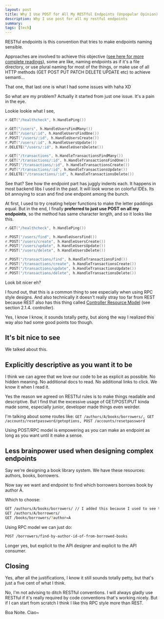 ```yaml
---
layout: post
title: Why I Use POST for All My RESTful Endpoints (Unpopular Opinion)
description: Why I use post for all my restful endpoints
summary:
tags: [tech]
---
```


RESTful endpoints is this convention that tries to make endpoints naming sensible.

Approaches are involved to achieve this objective ([see here for more complete readings](https://restfulapi.net/resource-naming/)), some are like, naming endpoints
as if it's a file directory, or use plural naming for most of the things, or make use of all HTTP methods (GET POST PUT PATCH DELETE UPDATE etc) to achieve semanti...

That one, that last one is what I had some issues with haha XD

So what are my problem? Actually it started from just one issue. It's a pain in the eye.

Lookie lookie what I see,

```go
r.GET("/healthcheck", h.HandlePing())

r.GET("/users", h.HandleUsersFindMany())
r.GET("/users/:id", h.HandleUsersFindOne())
r.POST("/users/:id", h.HandleUsersCreate())
r.PUT("/users/:id", h.HandleUsersUpdate())
r.DELETE("/users/:id", h.HandleUsersDelete())

r.GET("/transactions", h.HandleTransactionsFindMany())
r.GET("/transactions/:id", h.HandleTransactionsFindOne())
r.POST("/transactions/:id", h.HandleTransactionsCreate())
r.PUT("/transactions/:id", h.HandleTransactionsUpdate())
r.DELETE("/transactions/:id", h.HandleTransactionsDelete())
```

See that? See how the endpoint part has juggly indents each. It happens in most backend libs I used in the past.
It will look worse on colorful IDEs. Its bit annoying to scan and find one endpoint among the bunch.

At first, I used to try creating helper functions to make the letter paddings equal. But in the end, I finally **preferred to just use POST on all my endpoints**, so the method has same character length, and so it looks like this.

```go
r.GET("/healthcheck", h.HandlePing())

r.POST("/users/find", h.HandleUsersFind())
r.POST("/users/create", h.HandleUsersCreate())
r.POST("/users/update", h.HandleUsersUpdate())
r.POST("/users/delete", h.HandleUsersDelete())

r.POST("/transactions/find", h.HandleTransactionsFind())
r.POST("/transactions/create", h.HandleTransactionsCreate())
r.POST("/transactions/update", h.HandleTransactionsUpdate())
r.POST("/transactions/delete", h.HandleTransactionsDelete())
```

Look bit nicer eh?

I found out, that this is a common thing to see especially when using RPC style designs. And also technically it doesn't really stray too far from REST because REST also has this thing called [Controller Resource Model](https://restfulapi.net/resource-naming/) (see section 2.1.4. controller).

Yes, I know I know, it sounds totally petty, but along the way I realized this way also had some good points too though.

## It's bit nice to see

We talked about this.

## Explicitly descriptive as you want it to be

I think we can agree that we love our code to be as explicit as possible.
No hidden meaning. No additional docs to read. No additional links to click.
We know it when I read it.

Yes the reason we agreed on RESTful rules is to make things readable and descriptive. But I find that the excessive usage of GET/POST/PUT kinda made some, especially junior, developer made things even weirder.

I'm talking about some routes like: `GET /authors/A/books/borrowers/, GET /accounts/resetpassword/getoptions, POST /accounts/resetpassword`

Using POST/RPC model is empowering as you can make an endpoint as long as you want until it make a sense.

## Less brainpower used when designing complex endpoints

Say we're designing a book library system. We have these resources: authors, books, borrowers.

Now say we want and endpoint to find which borrowers borrows book by author A.

Which to choose:

```bash
GET /authors/A/books/borrowers/ // I added this because I used to see this mess
GET /authors/A/borrowers/
GET /books/borrowers/?author=A
```

Using RPC model we can just do:

```bash
POST /borrowers/find-by-author-id-of-from-borrowed-books
```

Longer yes, but explicit to the API designer and explicit to the API consumer.

## Closing

Yes, after all the justifications, I know it still sounds totally petty, but that's just a five cent of what I think.

No, I'm not advising to ditch RESTful conventions. I will always gladly use RESTful if it's
really required by code conventions that's working nicely. But if I can start from scratch
I think I like this RPC style more than REST.

Boa Noite. Ciao~
